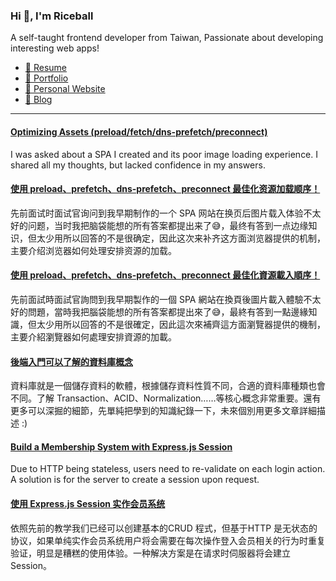 <h3 >Hi 👋, I'm Riceball</h3>
<p>A self-taught frontend developer from Taiwan, Passionate about developing interesting web apps!</p>

- [📜 Resume](https://weweweb.pages.dev/en/resume/)
- [💼 Portfolio](https://weweweb.pages.dev/en/work/)
- [🏡 Personal Website](https://weweweb.pages.dev/en/)
- [📝 Blog](https://www.webdong.dev/en/)
---

<!--START_SECTION:feed-->
#### [Optimizing Assets (preload&#x2F;fetch&#x2F;dns-prefetch&#x2F;preconnect)](https:&#x2F;&#x2F;www.webdong.dev&#x2F;en&#x2F;post&#x2F;optimizing-assets-loading-in-advance&#x2F;) 
I was asked about a SPA I created and its poor image loading experience. I shared all my thoughts, but lacked confidence in my answers.
#### [使用 preload、prefetch、dns-prefetch、preconnect 最佳化资源加载顺序！](https:&#x2F;&#x2F;www.webdong.dev&#x2F;zh-cn&#x2F;post&#x2F;optimizing-assets-loading-in-advance&#x2F;) 
先前面试时面试官询问到我早期制作的一个 SPA 网站在换页后图片载入体验不太好的问题，当时我把脑袋能想的所有答案都提出来了😅，最终有答到一点边缘知识，但太少用所以回答的不是很确定，因此这次来补齐这方面浏览器提供的机制，主要介绍浏览器如何处理安排资源的加载。
#### [使用 preload、prefetch、dns-prefetch、preconnect 最佳化資源載入順序！](https:&#x2F;&#x2F;www.webdong.dev&#x2F;zh-tw&#x2F;post&#x2F;optimizing-assets-loading-in-advance&#x2F;) 
先前面試時面試官詢問到我早期製作的一個 SPA 網站在換頁後圖片載入體驗不太好的問題，當時我把腦袋能想的所有答案都提出來了😅，最終有答到一點邊緣知識，但太少用所以回答的不是很確定，因此這次來補齊這方面瀏覽器提供的機制，主要介紹瀏覽器如何處理安排資源的加載。
#### [後端入門可以了解的資料庫概念](https:&#x2F;&#x2F;www.webdong.dev&#x2F;zh-tw&#x2F;post&#x2F;database-concepts-for-backend-beginners&#x2F;) 
資料庫就是一個儲存資料的軟體，根據儲存資料性質不同，合適的資料庫種類也會不同。了解 Transaction、ACID、Normalization……等核心概念非常重要。還有更多可以深掘的細節，先單純把學到的知識紀錄一下，未來個別用更多文章詳細描述 :)
#### [Build a Membership System with Express.js Session](https:&#x2F;&#x2F;www.webdong.dev&#x2F;en&#x2F;post&#x2F;express-session&#x2F;) 
Due to HTTP being stateless, users need to re-validate on each login action. A solution is for the server to create a session upon request.
#### [使用 Express.js Session 实作会员系统](https:&#x2F;&#x2F;www.webdong.dev&#x2F;zh-cn&#x2F;post&#x2F;express-session&#x2F;) 
依照先前的教学我们已经可以创建基本的CRUD 程式，但基于HTTP 是无状态的协议，如果单纯实作会员系统用户将会需要在每次操作登入会员相关的行为时重复验证，明显是糟糕的使用体验。一种解决方案是在请求时伺服器将会建立 Session。
<!--END_SECTION:feed-->

